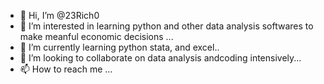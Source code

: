 - 👋 Hi, I’m @23Rich0
- 👀 I’m interested in learning python and other data analysis softwares to make meanful economic decisions ...
- 🌱 I’m currently learning python stata, and excel..
- 💞️ I’m looking to collaborate on data analysis andcoding intensively...
- 📫 How to reach me ...

<!---
23Rich0/23Rich0 is a ✨ special ✨ repository because its `README.md` (this file) appears on your GitHub profile.
You can click the Preview link to take a look at your changes.
--->
